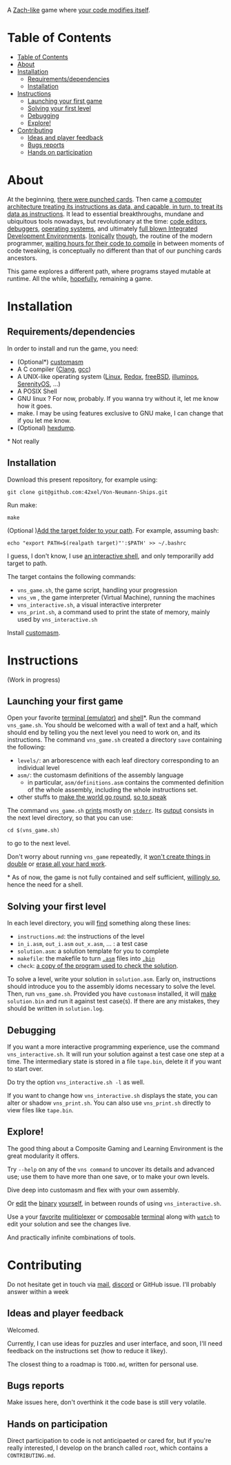 A [Zach-like](https://itch.io/games/tag-zach-like) game where [your code modifies itself](https://en.wikipedia.org/wiki/Self-modifying_code).

# Table of Contents
* [Table of Contents](https://github.com/42xel/Von-Neumann-Ships#table-of-contents)
* [About](https://github.com/42xel/Von-Neumann-Ships#about)
* [Installation](https://github.com/42xel/Von-Neumann-Ships#installation)
	* [Requirements/dependencies](https://github.com/42xel/Von-Neumann-Ships#requirements/dependencies)
	* [Installation](https://github.com/42xel/Von-Neumann-Ships#installation)
* [Instructions](https://github.com/42xel/Von-Neumann-Ships#instructions)
	* [Launching your first game](https://github.com/42xel/Von-Neumann-Ships#launching-your-first-game)
	* [Solving your first level](https://github.com/42xel/Von-Neumann-Ships#solving-your-first-level)
	* [Debugging](https://github.com/42xel/Von-Neumann-Ships#debugging)
	* [Explore!](https://github.com/42xel/Von-Neumann-Ships#explore!)
* [Contributing](https://github.com/42xel/Von-Neumann-Ships#contributing)
	* [Ideas and player feedback](https://github.com/42xel/Von-Neumann-Ships#ideas-and-player-feedback)
	* [Bugs reports](https://github.com/42xel/Von-Neumann-Ships#bugs-reports)
	* [Hands on participation](https://github.com/42xel/Von-Neumann-Ships#hands-on-participation)


# About
At the beginning, [there were punched cards](https://en.wikipedia.org/wiki/Punched_card).
Then came [a computer architecture treating its instructions as data, and capable, in turn, to treat its data as instructions](https://en.wikipedia.org/wiki/Harvard_architecture).
It lead to essential breakthroughs, mundane and ubiquitous tools nowadays, but revolutionary at the time:
[code editors](https://kakoune.org/), [debuggers](https://en.wikipedia.org/wiki/Lisp_(programming_language)), [operating systems](https://www.gnu.org/software/emacs/), and ultimately [full blown Integrated Development Environments](https://en.wikipedia.org/wiki/Software_bloat).
[Ironically](https://en.wikipedia.org/wiki/Eternal_return) [though](https://www.winestockwebdesign.com/Essays/Eternal_Mainframe.html), the routine of the modern programmer, [waiting hours for their code to compile](https://www.rust-lang.org/) in between moments of code tweaking, is conceptually no different than that of our punching cards ancestors.

This game explores a different path, where programs stayed mutable at runtime.
All the while, [hopefully](https://knowyourmeme.com/editorials/guides/what-does-copium-mean-and-why-is-everyone-saying-cope-online), remaining a game.

# Installation
## Requirements/dependencies
In order to install and run the game, you need:
+ (Optional\*) [customasm](https://github.com/hlorenzi/customasm#installation)
+ A C compiler ([Clang](https://clang.llvm.org/), [gcc](https://gcc.gnu.org/))
+ A UNIX-like operating system ([Linux](https://kernel.org/), [Redox](https://www.redox-os.org/), [freeBSD](https://www.freebsd.org/), [illuminos](https://illumos.org/), [SerenityOS](https://serenityos.org/), ...)
+ A POSIX Shell
+ GNU linux ? For now, probably. If you wanna try without it, let me know how it goes.
+ make. I may be using features exclusive to GNU make, I can change that if you let me know.
+ (Optional) [hexdump](https://www.man7.org/linux/man-pages/man1/hexdump.1.html).

\* Not really

## Installation
Download this present repository, for example using:
```console
git clone git@github.com:42xel/Von-Neumann-Ships.git
```
Run make:
```console
make
```
(Optional )[Add the target folder to your path](https://itsfoss.com/add-directory-to-path-linux/).
For example, assuming bash:
```console
echo "export PATH=$(realpath target)"':$PATH' >> ~/.bashrc
```
I guess, I don't know, I use [an interactive shell](https://fishshell.com/), and only temporarilly add target to path.

The target contains the following commands:
- `vns_game.sh`, the game script, handling your progression
- `vns_vm` , the game interpreter (Virtual Machine), running the machines
- `vns_interactive.sh`, a visual interactive interpreter
- `vns_print.sh`, a command used to print the state of memory, mainly used by `vns_interactive.sh`

Install [customasm](https://github.com/hlorenzi/customasm#installation).

# Instructions
(Work in progress)
## Launching your first game
Open your favorite [terminal (emulator)](https://wezfurlong.org/wezterm/what-is-a-terminal.html) and [shell](https://techterms.com/definition/shell)\*.
Run the command `vns_game.sh`.
You should be welcomed with a wall of text and a half, which should end by telling you the next level you need to work on, and its instructions.
The command `vns_game.sh` created a directory `save` containing the following:
+ `levels/`: an arborescence with each leaf directory corresponding to an individual level
+ `asm/`: the customasm definitions of the assembly language
    + in particular, `asm/definitions.asm` contains the commented definition of the whole assembly, including the whole instructions set.
+ other stuffs to [make the world go round](https://en.wikipedia.org/wiki/Boilerplate), [so to speak](https://www.facebook.com/weknowearthisflat/)

The command `vns_game.sh` [prints](https://en.wikipedia.org/wiki/Standard_streams) mostly on [`stderr`](https://linux.die.net/man/3/stderr).
Its [output](https://linux.die.net/man/3/stdout) consists in the next level directory, so that you can use:
```console
cd $(vns_game.sh)
```
to go to the next level.

Don't worry about running `vns_game` repeatedly, it [won't create things in double](https://en.wikipedia.org/wiki/Idempotence) or [erase all your hard work](https://www.urbandictionary.com/define.php?term=trust%20me%20bro).


\* As of now, the game is not fully contained and self sufficient, [willingly so](https://github.com/42xel/Von-Neumann-Ships#design-philosophy), hence the need for a shell.

## Solving your first level
In each level directory, you will [find](https://www.man7.org/linux/man-pages/man1/ls.1.html) something along these lines:
+ `instructions.md`: the instructions of the level
+ `in_i.asm`, `out_i.asm` `out_x.asm`, ... : a test case
+ `solution.asm`: a solution template for you to complete
+ `makefile`: the makefile to turn [`.asm`](https://en.wikipedia.org/wiki/Assembly_language) files into [`.bin`](https://en.wikipedia.org/wiki/Binary_file)
+ `check`: [a copy of the program used to check the solution](https://en.wikipedia.org/wiki/Glasnost).

To solve a level, write your solution in `solution.asm`.
Early on, instructions should introduce you to the assembly idoms necessary to solve the level.
Then, run `vns_game.sh`.
Provided you have `customasm` installed, it will [make](https://www.gnu.org/software/make/) `solution.bin` and run it against test case(s).
If there are any mistakes, they should be written in `solution.log`.

## Debugging
If you want a more interactive programming experience, use the command `vns_interactive.sh`.
It will run your solution against a test case one step at a time.
The intermediary state is stored in a file `tape.bin`, delete it if you want to start over.

Do try the option `vns_interactive.sh -l` as well.

If you want to change how `vns_interactive.sh`  displays the state, you can alter or shadow `vns_print.sh`.
You can also use `vns_print.sh` directly to view files like `tape.bin`.


## Explore!
The good thing about a Composite Gaming and Learning Environment is the great modularity it offers.

Try `--help` on any of the `vns command` to uncover its details and advanced use;
use them to have more than one save, or to make your own levels.

Dive deep into customasm and flex with your own assembly.

Or [edit](https://git.sr.ht/~aleksi/teehee) the [binary](https://linuxhandbook.com/xxd-command/) [yourself](http://www.catb.org/esr/jargon/html/story-of-mel.html), in between rounds of using `vns_interactive.sh`.

Use a your [favorite](https://zellij.dev/) [mulitiplexer](https://github.com/tmux/tmux/wiki) or [composable](https://en.wikipedia.org/wiki/Windowing_system) [terminal](https://sw.kovidgoyal.net/kitty/) along with [`watch`](https://linuxize.com/post/linux-watch-command/) to edit your solution and see the changes live.

And practically infinite combinations of tools.

# Contributing
Do not hesitate get in touch via [mail](https://github.com/42xel), [discord](https://support.discord.com "4xel4587") or GitHub issue.
I'll probably answer within a week

## Ideas and player feedback
Welcomed.

Currently, I can use ideas for puzzles and user interface, and soon, I'll need feedback on the instructions set (how to reduce it likey).

The closest thing to a roadmap is `TODO.md`, written for personal use.

## Bugs reports
Make issues here, don't overthink it the code base is still very volatile.

## Hands on participation
Direct participation to code is not anticipaeted or cared for, but if you're really interested, I develop on the branch called `root`, which contains a `CONTRIBUTING.md`.

